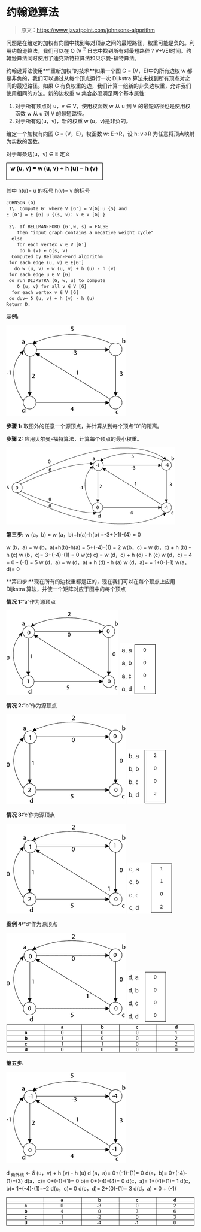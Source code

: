 # 约翰逊算法

> 原文：<https://www.javatpoint.com/johnsons-algorithm>

问题是在给定的加权有向图中找到每对顶点之间的最短路径，权重可能是负的。利用约翰逊算法，我们可以在 O (V <sup>2</sup> 日志中找到所有对最短路径？V+VE)时间。约翰逊算法同时使用了迪克斯特拉算法和贝尔曼-福特算法。

约翰逊算法使用**“重新加权”的技术**如果一个图 G = (V，E)中的所有边权 w 都是非负的，我们可以通过从每个顶点运行一次 Dijkstra 算法来找到所有顶点对之间的最短路径。如果 G 有负权重的边，我们计算一组新的非负边权重，允许我们使用相同的方法。新的边权重 w 集合必须满足两个基本属性:

1.  对于所有顶点对 u，v ∈ V，使用权函数 w 从 u 到 V 的最短路径也是使用权函数 w 从 u 到 V 的最短路径。
2.  对于所有边(u，v)，新的权重 w (u，v)是非负的。

给定一个加权有向图 G = (V，E)，权函数 w: E→R，设 h: v→R 为任意将顶点映射为实数的函数。

对于每条边(u，v) ∈ E 定义

![Johnson's Algorithm](img/8729bcbf75c798ee20f92864fe101139.png)

其中 h(u)= u 的标号
h(v)= v 的标号

```
JOHNSON (G)
 1\. Compute G' where V [G'] = V[G] ∪ {S} and
E [G'] = E [G] ∪ {(s, v): v ∈ V [G] }

 2\. If BELLMAN-FORD (G',w, s) = FALSE
    then "input graph contains a negative weight cycle"
  else
    for each vertex v ∈ V [G']
     do h (v) ← δ(s, v)
  Computed by Bellman-Ford algorithm
 for each edge (u, v) ∈ E[G']
   do w (u, v) ← w (u, v) + h (u) - h (v)
 for each edge u ∈ V [G]
 do run DIJKSTRA (G, w, u) to compute
    δ (u, v) for all v ∈ V [G]
  for each vertex v ∈ V [G]
 do duv← δ (u, v) + h (v) - h (u)
Return D.

```

**示例:**

![Johnson's Algorithm](img/aedc4a00fe85c7c7d77535598aae4f2a.png)

**步骤 1:** 取图外的任意一个源顶点，并计算从到每个顶点“0”的距离。

**步骤 2:** 应用贝尔曼-福特算法，计算每个顶点的最小权重。

![Johnson's Algorithm](img/dc3551d0ba15fcca07cd4e4b3f685d7b.png)

**第三步:** w (a，b) = w (a，b)+h(a)-h(b)
=-3+(-1)-(4)
= 0

w (b，a) = w (b，a)+h(b)-h(a)
= 5+(-4)-(1)
= 2
w(b，c) = w (b，c) + h (b) - h (c)
w (b，c)= 3+(-4)-(1)
= 0
w(c) c) = w (d，c) + h (d) - h (c)
w (d，c) = 4 + 0 - (-1)
= 5
w (d，a) = w (d，a) + h (d) - h (a)
w (d，a)= = 1+0-(-1)
w(a，d)= 0

**第四步:**现在所有的边权重都是正的，现在我们可以在每个顶点上应用 Dijkstra 算法，并使一个矩阵对应于图中的每个顶点

**情况 1:**“a”作为源顶点

![Johnson's Algorithm](img/fe988c09bd9e49c2682feb133333b814.png)
![Johnson's Algorithm](img/5ba99d6fc84282266015a99ba0c58a68.png)

**情况 2:**“b”作为源顶点

![Johnson's Algorithm](img/9326bbd43844bff27634bf5ae2e70de8.png)
![Johnson's Algorithm](img/383df5dba467df06a85dbe3674cec548.png)

**情况 3:**‘c’作为源顶点

![Johnson's Algorithm](img/b5be2ced0773cec43cb3baa479ea4b5b.png)
![Johnson's Algorithm](img/0dcd53ef72b131b5732909bd6f0744ec.png)

**案例 4:**“d”作为源顶点

![Johnson's Algorithm](img/536dae557a041ffbf1d6796573d20768.png)
![Johnson's Algorithm](img/c31776327073140bd8576bbd76dbc7dd.png)
![Johnson's Algorithm](img/3a1db03d4c01fb4a3590e037e65fea2b.png)

**第五步:**

![Johnson's Algorithm](img/8261aa717cf14453cc525b6458b92aa2.png)

d <sub>紫外线</sub> ← δ (u，v) + h (v) - h (u)
d (a，a)= 0+(-1)-(1)= 0
d(a，b)= 0+(-4)-(1)=(3)
d(a，c)= 0+(-1)-(1)= 0
b)= 0+(-4)-(4)= 0
d(c，a)= 1+(-1)-(1)= 1
d(c，b)= 1+(-4)-(1)=–2
d(c，c)= 0
d(c，d)= 2+(0)-(1)= 3
d(d，a) = 0 + (-1)

![Johnson's Algorithm](img/fe664f80cabb3ed710bd17ea10293e98.png)
